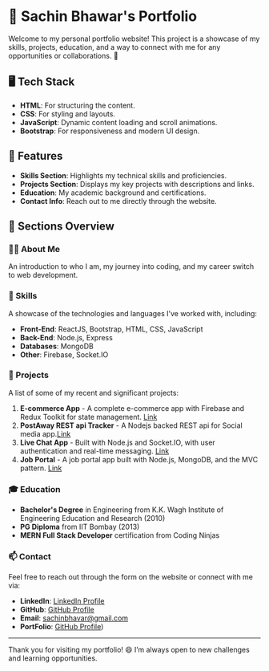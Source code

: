 # 💼 Sachin Bhawar's Portfolio

Welcome to my personal portfolio website! This project is a showcase of my skills, projects, education, and a way to connect with me for any opportunities or collaborations. 🎉

## 🖥️ Tech Stack

- **HTML**: For structuring the content.
- **CSS**: For styling and layouts.
- **JavaScript**: Dynamic content loading and scroll animations.
- **Bootstrap**: For responsiveness and modern UI design.

## 🚀 Features

- **Skills Section**: Highlights my technical skills and proficiencies.
- **Projects Section**: Displays my key projects with descriptions and links.
- **Education**: My academic background and certifications.
- **Contact Info**: Reach out to me directly through the website.

## 📝 Sections Overview

### 👨‍💻 About Me
An introduction to who I am, my journey into coding, and my career switch to web development.

### 💼 Skills
A showcase of the technologies and languages I’ve worked with, including:

- **Front-End**: ReactJS, Bootstrap, HTML, CSS, JavaScript
- **Back-End**: Node.js, Express
- **Databases**: MongoDB
- **Other**: Firebase, Socket.IO

### 📂 Projects
A list of some of my recent and significant projects:

1. **E-commerce App** - A complete e-commerce app with Firebase and Redux Toolkit for state management. [Link](https://github.com/sachinbhawar2014/ecommerce-app)
2. **PostAway REST api Tracker** - A Nodejs backed REST api for Social media app.[Link](https://github.com/sachinbhawar2014/PostAway-REST-API)
3. **Live Chat App** - Built with Node.js and Socket.IO, with user authentication and real-time messaging. [Link](https://chatterup-chat-app.onrender.com)
4. **Job Portal** - A job portal app built with Node.js, MongoDB, and the MVC pattern. [Link](https://github.com/sachinbhawar2014/jobPortalNodeJsExpressApp)

### 🎓 Education
- **Bachelor's Degree** in Engineering from K.K. Wagh Institute of Engineering Education and Research (2010)
- **PG Diploma** from IIT Bombay (2013)
- **MERN Full Stack Developer** certification from Coding Ninjas

### 📫 Contact
Feel free to reach out through the form on the website or connect with me via:

- **LinkedIn**: [LinkedIn Profile](https://www.linkedin.com/in/sachin-bhawar/)
- **GitHub**: [GitHub Profile](https://github.com/sachinbhawar2014)
- **Email**: sachinbhavar@gmail.com
- **PortFolio**: [GitHub Profile](https://sachinbhawar.netlify.app/))

---

Thank you for visiting my portfolio! 😄 I’m always open to new challenges and learning opportunities.
